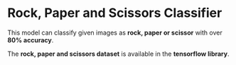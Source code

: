 <h1>Rock, Paper and Scissors Classifier</h1>

This model can classify given images as <b>rock, paper or scissor</b> with over <b>80% accuracy</b>. 

The <b>rock, paper and scissors dataset</b> is available in the <b>tensorflow library</b>.
